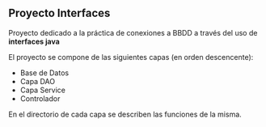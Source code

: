 ## Proyecto Interfaces


  Proyecto dedicado a la práctica de conexiones a BBDD a través
  del uso de **interfaces java**


  El proyecto se compone de las siguientes capas (en orden descencente):

  * Base de Datos
  * Capa DAO
  * Capa Service
  * Controlador

	
  En el directorio de cada capa se describen las funciones de la
  misma.
